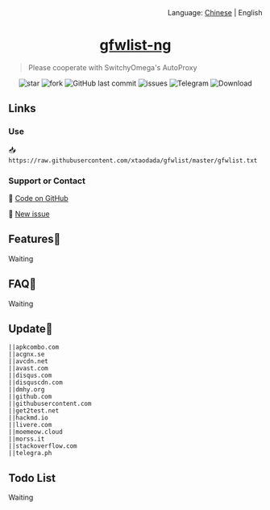 <div align="right">Language: <a title="Chinese" href="https://hexo.xtaolink.cn/gfwlist-ng/zh-cn.html">Chinese</a> | English </div>
<link rel="icon" href="/favicon.ico" mce_href="/favicon.ico" type="image/x-icon">
<link rel="shortcut icon" href="/favicon.ico" mce_href="/favicon.ico" type="image/x-icon">

<h1 align="center"><a href="https://gfw.xtaolink.cn" target="_blank">gfwlist-ng</a></h1>

> Please cooperate with SwitchyOmega's AutoProxy

<p align="center">
<img alt="star" src="https://img.shields.io/github/stars/xtaodada/gfwlist-ng.svg"/>
<img alt="fork" src="https://img.shields.io/github/forks/xtaodada/gfwlist-ng.svg"/>
<img alt="GitHub last commit" src="https://img.shields.io/github/last-commit/xtaodada/gfwlist-ng.svg?label=commits">
<img alt="issues" src="https://img.shields.io/github/issues/xtaodada/gfwlist-ng.svg"/>
<img alt="Telegram" src="https://img.shields.io/badge/SwitchOmega-blue.svg"/>
<img alt="Download" src="https://img.shields.io/badge/download-184KB-brightgreen.svg"/>
</p>

## Links

### Use

📥 `https://raw.githubusercontent.com/xtaodada/gfwlist/master/gfwlist.txt`

### Support or Contact

📝 [Code on GitHub](https://github.com/xtaodada/gfwlist-ng/)

🐛 [New issue](https://github.com/xtaodada/gfwlist-ng/issues)

## Features📡

Waiting

## FAQ🎐

Waiting

## Update🔌

```
||apkcombo.com
||acgnx.se
||avcdn.net
||avast.com
||disqus.com
||disquscdn.com
||dmhy.org
||github.com
||githubusercontent.com
||get2test.net
||hackmd.io
||livere.com
||moemeow.cloud
||morss.it
||stackoverflow.com
||telegra.ph
```

## Todo List

Waiting